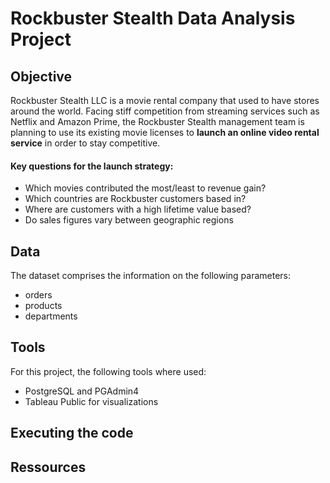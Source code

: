# Rockbuster Stealth Data Analysis Project

## Objective

Rockbuster Stealth LLC is a movie rental company that used to have stores around the world. Facing stiff competition from streaming services such as Netflix and Amazon Prime, the Rockbuster Stealth management team is planning to use its existing movie licenses to **launch an online video rental service** in order to stay competitive.

#### Key questions for the launch strategy: 
- Which movies contributed the most/least to revenue gain?
- Which countries are Rockbuster customers based in?
- Where are customers with a high lifetime value based?
- Do sales figures vary between geographic regions

## Data

The dataset comprises the information on the following parameters:
- orders
- products
- departments

## Tools

For this project, the following tools where used:
- PostgreSQL and PGAdmin4
- Tableau Public for visualizations

## Executing the code

## Ressources

